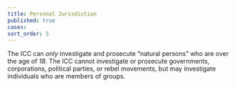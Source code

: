 ```yaml
---
title: Personal Jurisdiction
published: true
cases:
sort_order: 5
---
```



The ICC can *only* investigate and prosecute “natural persons” who are over the age of *18*. The ICC cannot investigate or prosecute governments, corporations, political parties, or rebel movements, but may investigate individuals who are members of groups.